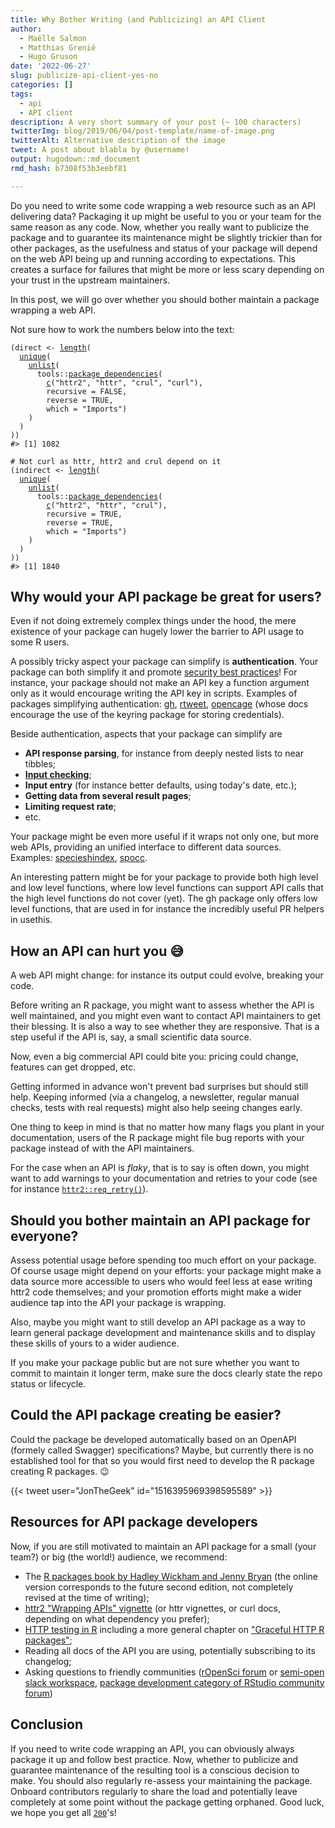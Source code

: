 ```yaml
---
title: Why Bother Writing (and Publicizing) an API Client
author:
  - Maëlle Salmon
  - Matthias Grenié
  - Hugo Gruson
date: '2022-06-27'
slug: publicize-api-client-yes-no
categories: []
tags:
  - api
  - API client
description: A very short summary of your post (~ 100 characters)
twitterImg: blog/2019/06/04/post-template/name-of-image.png
twitterAlt: Alternative description of the image
tweet: A post about blabla by @username!
output: hugodown::md_document
rmd_hash: b7308f53b3eebf81

---
```


Do you need to write some code wrapping a web resource such as an API delivering data? Packaging it up might be useful to you or your team for the same reason as any code. Now, whether you really want to publicize the package and to guarantee its maintenance might be slightly trickier than for other packages, as the usefulness and status of your package will depend on the web API being up and running according to expectations. This creates a surface for failures that might be more or less scary depending on your trust in the upstream maintainers.

In this post, we will go over whether you should bother maintain a package wrapping a web API.

Not sure how to work the numbers below into the text:

<div class="highlight">

<pre class='chroma'><code class='language-r' data-lang='r'><span class='o'>(</span><span class='nv'>direct</span> <span class='o'>&lt;-</span> <span class='nf'><a href='https://rdrr.io/r/base/length.html'>length</a></span><span class='o'>(</span>
  <span class='nf'><a href='https://rdrr.io/r/base/unique.html'>unique</a></span><span class='o'>(</span>
    <span class='nf'><a href='https://rdrr.io/r/base/unlist.html'>unlist</a></span><span class='o'>(</span>
      <span class='nf'>tools</span><span class='nf'>::</span><span class='nf'><a href='https://rdrr.io/r/tools/package_dependencies.html'>package_dependencies</a></span><span class='o'>(</span>
        <span class='nf'><a href='https://rdrr.io/r/base/c.html'>c</a></span><span class='o'>(</span><span class='s'>"httr2"</span>, <span class='s'>"httr"</span>, <span class='s'>"crul"</span>, <span class='s'>"curl"</span><span class='o'>)</span>, 
        recursive <span class='o'>=</span> <span class='kc'>FALSE</span>,
        reverse <span class='o'>=</span> <span class='kc'>TRUE</span>, 
        which <span class='o'>=</span> <span class='s'>"Imports"</span><span class='o'>)</span>
    <span class='o'>)</span>
  <span class='o'>)</span>
<span class='o'>)</span><span class='o'>)</span>
<span class='c'>#&gt; [1] 1082</span>

<span class='c'># Not curl as httr, httr2 and crul depend on it</span>
<span class='o'>(</span><span class='nv'>indirect</span> <span class='o'>&lt;-</span> <span class='nf'><a href='https://rdrr.io/r/base/length.html'>length</a></span><span class='o'>(</span>
  <span class='nf'><a href='https://rdrr.io/r/base/unique.html'>unique</a></span><span class='o'>(</span>
    <span class='nf'><a href='https://rdrr.io/r/base/unlist.html'>unlist</a></span><span class='o'>(</span>
      <span class='nf'>tools</span><span class='nf'>::</span><span class='nf'><a href='https://rdrr.io/r/tools/package_dependencies.html'>package_dependencies</a></span><span class='o'>(</span>
        <span class='nf'><a href='https://rdrr.io/r/base/c.html'>c</a></span><span class='o'>(</span><span class='s'>"httr2"</span>, <span class='s'>"httr"</span>, <span class='s'>"crul"</span><span class='o'>)</span>, 
        recursive <span class='o'>=</span> <span class='kc'>TRUE</span>,
        reverse <span class='o'>=</span> <span class='kc'>TRUE</span>, 
        which <span class='o'>=</span> <span class='s'>"Imports"</span><span class='o'>)</span>
    <span class='o'>)</span>
  <span class='o'>)</span>
<span class='o'>)</span><span class='o'>)</span>
<span class='c'>#&gt; [1] 1840</span></code></pre>

</div>

## Why would your API package be great for users?

Even if not doing extremely complex things under the hood, the mere existence of your package can hugely lower the barrier to API usage to some R users.

A possibly tricky aspect your package can simplify is **authentication**. Your package can both simplify it and promote [security best practices](https://devguide.ropensci.org/package-development-security-best-practices.html#pkgsecrets)! For instance, your package should not make an API key a function argument only as it would encourage writing the API key in scripts. Examples of packages simplifying authentication: [gh](https://gh.r-lib.org/), [rtweet](https://docs.ropensci.org/rtweet), [opencage](https://docs.ropensci.org/opencage) (whose docs encourage the use of the keyring package for storing credentials).

Beside authentication, aspects that your package can simplify are

-   **API response parsing**, for instance from deeply nested lists to near tibbles;
-   [**Input checking**](https://blog.r-hub.io/2022/03/10/input-checking/);
-   **Input entry** (for instance better defaults, using today's date, etc.);
-   **Getting data from several result pages**;
-   **Limiting request rate**;
-   etc.

Your package might be even more useful if it wraps not only one, but more web APIs, providing an unified interface to different data sources. Examples: [specieshindex](https://jessicatytam.github.io/specieshindex/), [spocc](https://docs.ropensci.org/spocc/).

An interesting pattern might be for your package to provide both high level and low level functions, where low level functions can support API calls that the high level functions do not cover (yet). The gh package only offers low level functions, that are used in for instance the incredibly useful PR helpers in usethis.

## How an API can hurt you :sweat_smile:

A web API might change: for instance its output could evolve, breaking your code.

Before writing an R package, you might want to assess whether the API is well maintained, and you might even want to contact API maintainers to get their blessing. It is also a way to see whether they are responsive. That is a step useful if the API is, say, a small scientific data source.

Now, even a big commercial API could bite you: pricing could change, features can get dropped, etc.

Getting informed in advance won't prevent bad surprises but should still help. Keeping informed (via a changelog, a newsletter, regular manual checks, tests with real requests) might also help seeing changes early.

One thing to keep in mind is that no matter how many flags you plant in your documentation, users of the R package might file bug reports with your package instead of with the API maintainers.

For the case when an API is *flaky*, that is to say is often down, you might want to add warnings to your documentation and retries to your code (see for instance [`httr2::req_retry()`](https://httr2.r-lib.org/reference/req_retry.html)).

## Should you bother maintain an API package for everyone?

Assess potential usage before spending too much effort on your package. Of course usage might depend on your efforts: your package might make a data source more accessible to users who would feel less at ease writing httr2 code themselves; and your promotion efforts might make a wider audience tap into the API your package is wrapping.

Also, maybe you might want to still develop an API package as a way to learn general package development and maintenance skills and to display these skills of yours to a wider audience.

If you make your package public but are not sure whether you want to commit to maintain it longer term, make sure the docs clearly state the repo status or lifecycle.

## Could the API package creating be easier?

Could the package be developed automatically based on an OpenAPI (formely called Swagger) specifications? Maybe, but currently there is no established tool for that so you would first need to develop the R package creating R packages. :wink:

{{< tweet user="JonTheGeek" id="1516395969398595589" >}}

## Resources for API package developers

Now, if you are still motivated to maintain an API package for a small (your team?) or big (the world!) audience, we recommend:

-   The [R packages book by Hadley Wickham and Jenny Bryan](https://r-pkgs.org/) (the online version corresponds to the future second edition, not completely revised at the time of writing);
-   [httr2 "Wrapping APIs" vignette](https://httr2.r-lib.org/articles/wrapping-apis.html) (or httr vignettes, or curl docs, depending on what dependency you prefer);
-   [HTTP testing in R](https://books.ropensci.org/http-testing/) including a more general chapter on ["Graceful HTTP R packages"](https://books.ropensci.org/http-testing/graceful.html);
-   Reading all docs of the API you are using, potentially subscribing to its changelog;
-   Asking questions to friendly communities ([rOpenSci forum](http://discuss.ropensci.org/) or [semi-open slack workspace](https://contributing.ropensci.org/resources.html?q=slack#channels), [package development category of RStudio community forum](https://community.rstudio.com/c/package-development/11))

## Conclusion

If you need to write code wrapping an API, you can obviously always package it up and follow best practice. Now, whether to publicize and guarantee maintenance of the resulting tool is a conscious decision to make. You should also regularly re-assess your maintaining the package. Onboard contributors regularly to share the load and potentially leave completely at some point without the package getting orphaned. Good luck, we hope you get all [`200`](https://http.cat/200)'s!

